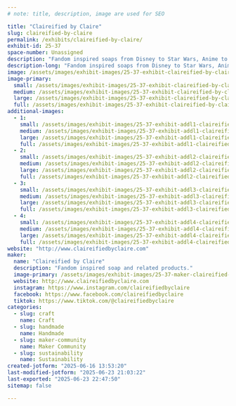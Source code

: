 ```yaml
---
# note: title, description, image are used for SEO

title: "Claireified by Claire"
slug: claireified-by-claire
permalink: /exhibits/claireified-by-claire/
exhibit-id: 25-37
space-number: Unassigned
description: "Fandom inspired soaps from Disney to Star Wars, Anime to Supernatural, Marvel, Harry Potter and more"
description-long: "Fandom inspired soaps from Disney to Star Wars, Anime to Supernatural, Marvel, Harry Potter. Related products including wax melts, linen/room spray, lotion, stickers and decals, and new for 2025, laser cut items such as clocks, key holders and more."
image: /assets/images/exhibit-images/25-37-exhibit-claireified-by-claire-2024-11-09-12-48-10-902-large.jpg
image-primary: 
  small: /assets/images/exhibit-images/25-37-exhibit-claireified-by-claire-2024-11-09-12-48-10-902-small.jpg
  medium: /assets/images/exhibit-images/25-37-exhibit-claireified-by-claire-2024-11-09-12-48-10-902-medium.jpg
  large: /assets/images/exhibit-images/25-37-exhibit-claireified-by-claire-2024-11-09-12-48-10-902-large.jpg
  full: /assets/images/exhibit-images/25-37-exhibit-claireified-by-claire-2024-11-09-12-48-10-902-full.jpg
additional-images: 
  - 1:
    small: /assets/images/exhibit-images/25-37-exhibit-addl1-claireified-by-claire-2024-01-08-10-44-09-small.jpg
    medium: /assets/images/exhibit-images/25-37-exhibit-addl1-claireified-by-claire-2024-01-08-10-44-09-medium.jpg
    large: /assets/images/exhibit-images/25-37-exhibit-addl1-claireified-by-claire-2024-01-08-10-44-09-large.jpg
    full: /assets/images/exhibit-images/25-37-exhibit-addl1-claireified-by-claire-2024-01-08-10-44-09-full.jpg
  - 2:
    small: /assets/images/exhibit-images/25-37-exhibit-addl2-claireified-by-claire-2024-01-08-11-20-20-small.jpg
    medium: /assets/images/exhibit-images/25-37-exhibit-addl2-claireified-by-claire-2024-01-08-11-20-20-medium.jpg
    large: /assets/images/exhibit-images/25-37-exhibit-addl2-claireified-by-claire-2024-01-08-11-20-20-large.jpg
    full: /assets/images/exhibit-images/25-37-exhibit-addl2-claireified-by-claire-2024-01-08-11-20-20-full.jpg
  - 3:
    small: /assets/images/exhibit-images/25-37-exhibit-addl3-claireified-by-claire-2024-01-08-11-15-51-small.jpg
    medium: /assets/images/exhibit-images/25-37-exhibit-addl3-claireified-by-claire-2024-01-08-11-15-51-medium.jpg
    large: /assets/images/exhibit-images/25-37-exhibit-addl3-claireified-by-claire-2024-01-08-11-15-51-large.jpg
    full: /assets/images/exhibit-images/25-37-exhibit-addl3-claireified-by-claire-2024-01-08-11-15-51-full.jpg
  - 4:
    small: /assets/images/exhibit-images/25-37-exhibit-addl4-claireified-by-claire-d20onarope-small.jpg
    medium: /assets/images/exhibit-images/25-37-exhibit-addl4-claireified-by-claire-d20onarope-medium.jpg
    large: /assets/images/exhibit-images/25-37-exhibit-addl4-claireified-by-claire-d20onarope-large.jpg
    full: /assets/images/exhibit-images/25-37-exhibit-addl4-claireified-by-claire-d20onarope-full.jpg
website: "http://www.claireifiedbyclaire.com"
maker: 
  name: "Claireified by Claire"
  description: "Fandom inspired soap and related products."
  image-primary: /assets/images/exhibit-images/25-37-maker-claireified-by-claire-cbc-lobo-color-medium.png
  website: http://www.claireifiedbyclaire.com
  instagram: https://www.instagram.com/claireifiedbyclaire
  facebook: https://www.facebook.com/claireifiedbyclaire
  tiktok: https://www.tiktok.com/@claireifiedbyclaire
categories: 
  - slug: craft
    name: Craft
  - slug: handmade
    name: Handmade
  - slug: maker-community
    name: Maker Community
  - slug: sustainability
    name: Sustainability
created-jotform: "2025-06-16 13:53:20"
last-modified-jotform: "2025-06-23 21:03:22"
last-exported: "2025-06-23 22:47:50"
sitemap: false

---
```


